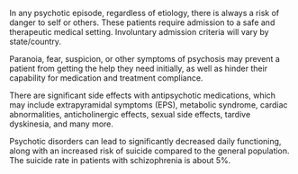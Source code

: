 In any psychotic episode, regardless of etiology, there is always a risk of danger to self or others. These patients require admission to a safe and therapeutic medical setting. Involuntary admission criteria will vary by state/country.

Paranoia, fear, suspicion, or other symptoms of psychosis may prevent a patient from getting the help they need initially, as well as hinder their capability for medication and treatment compliance.

There are significant side effects with antipsychotic medications, which may include extrapyramidal symptoms (EPS), metabolic syndrome, cardiac abnormalities, anticholinergic effects, sexual side effects, tardive dyskinesia, and many more.

Psychotic disorders can lead to significantly decreased daily functioning, along with an increased risk of suicide compared to the general population. The suicide rate in patients with schizophrenia is about 5%.